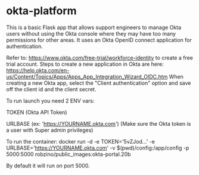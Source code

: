 # okta-platform
This is a basic Flask app that allows support engineers to manage Okta users without using the Okta console where they may have too many permissions for other areas. It uses an Okta OpenID connect application for authentication.

Refer to: https://www.okta.com/free-trial/workforce-identity to create a free trial account. Steps to create a new application in Okta are here: https://help.okta.com/en-us/Content/Topics/Apps/Apps_App_Integration_Wizard_OIDC.htm When creating a new Okta app, select the "Client authentication" option and save off the client id and the client secret.

To run launch you need 2 ENV vars:

TOKEN (Okta API Token)

URLBASE (ex: 'https://YOURNAME.okta.com')
(Make sure the Okta token is a user with Super admin privileges)

To run the container: docker run -d -e TOKEN='5vZJod...' -e URLBASE='https://YOURNAME.okta.com' -v $(pwd)/config:/app/config -p 5000:5000 robzino/public_images:okta-portal.20b

By default it will run on port 5000.
